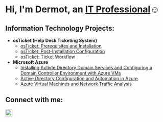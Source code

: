 <h1>Hi, I'm Dermot, an <a href="https://linkedin.com/in/dermot-behan">IT Professional</a>☺</h1>

<h2>Information Technology Projects:</h2>

- <b>osTicket (Help Desk Ticketing System)</b>
  - [osTicket: Prerequisites and Installation](https://github.com/Derm-IT/osticket-prereqs)
  - [osTicket: Post-Installation Configuration](https://github.com/Derm-IT/post-install-config)
  - [osTicket: Ticket Workflow](https://github.com/Derm-IT/ticket-workflow)
- <b>Microsoft Azure</b>
  - [Installing Activte Directory Domain Services and Configuring a Domain Controller Environment with Azure VMs](https://github.com/Derm-IT/domain-controller-azure-setup-ad)
  - [Active Directory Configuration and Automation in Azure](https://github.com/Derm-IT/deploy-configure-ad)
  - [Azure Virtual Machines and Network Traffic Analysis](https://github.com/Derm-IT/azure-network-protocols)

<h2>Connect with me:</h2>

[<img align="left" alt="Dermot | LinkedIn" width="22px" src="https://cdn.jsdelivr.net/npm/simple-icons@v3/icons/linkedin.svg" />][linkedin]


[linkedin]: https://linkedin.com/in/dermot-behan
